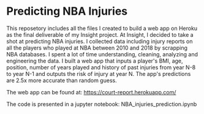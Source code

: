 # Predicting NBA Injuries 

This reposetory includes all the files I created to build a web app on Heroku as the final deliverable of my Insight project. At Insight, I decided to take a shot at predicting NBA injuries. I collected data including injury reports on all the players who played at NBA between 2010 and 2018 by scrapping NBA databases. I spent a lot of time understanding, cleaning, analyzing and engineering the data. I built a web app that inputs a player's BMI, age, position, number of years played and history of past injuries from year N-8 to year N-1 and outputs the risk of injury at year N. The app's predictions are 2.5x more accurate than random guess.

The web app can be found at: https://court-report.herokuapp.com/

The code is presented in a jupyter notebook: NBA_injuries_prediction.ipynb 
